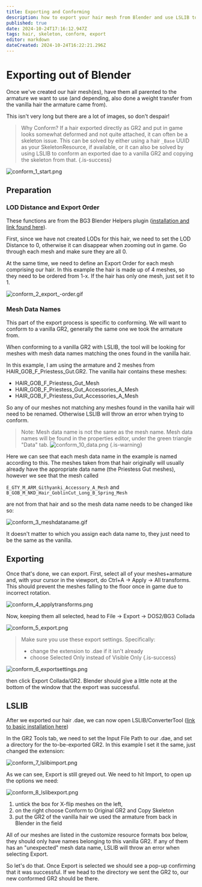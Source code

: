 ```yaml
---
title: Exporting and Conforming
description: how to export your hair mesh from Blender and use LSLIB to apply a skeleton
published: true
date: 2024-10-24T17:16:12.947Z
tags: hair, skeleton, conform, export
editor: markdown
dateCreated: 2024-10-24T16:22:21.296Z
---
```


# Exporting out of Blender
Once we've created our hair mesh(es), have them all parented to the armature we want to use (and depending, also done a weight transfer from the vanilla hair the armature came from).

This isn't very long but there are a lot of images, so don't despair!

> Why Conform?
If a hair exported directly as GR2 and put in game looks somewhat deformed and not quite attached, it can often be a skeleton issue. This can be solved by either using a hair `_Base` UUID as your SkeletonResource, if available, or it can also be solved by using LSLIB to conform an exported dae to a vanilla GR2 and copying the skeleton from that.
{.is-success}


![conform_1_start.png](/tutorials/hair_conform_tuto/conform_1_start.png)

## Preparation
### LOD Distance and Export Order

These functions are from the BG3 Blender Helpers plugin ([installation and link found here](/Tutorials/Visual/getting-started-with-3d-modding)). 

First, since we have not created LODs for this hair, we need to set the LOD Distance to 0, otherwise it can disappear when zooming out in game. Go through each mesh and make sure they are all 0.

At the same time, we need to define an Export Order for each mesh comprising our hair. In this example the hair is made up of 4 meshes, so they need to be ordered from 1-x. If the hair has only one mesh, just set it to 1.

![conform_2_export_-order.gif](/tutorials/hair_conform_tuto/conform_2_export_-order.gif)

### Mesh Data Names

This part of the export process is specific to conforming. We will want to conform to a vanilla GR2, generally the same one we took the armature from. 

When conforming to a vanilla GR2 with LSLIB, the tool will be looking for meshes with mesh data names matching the ones found in the vanilla hair.

In this example, I am using the armature and 2 meshes from HAIR_GOB_F_Priestess_Gut.GR2. The vanilla hair contains these meshes:
- HAIR_GOB_F_Priestess_Gut_Mesh
- HAIR_GOB_F_Priestess_Gut_Accessories_A_Mesh
- HAIR_GOB_F_Priestess_Gut_Accessories_A_Mesh

So any of our meshes not matching any meshes found in the vanilla hair will need to be renamed. Otherwise LSLIB will throw an error when trying to conform. 

> Note: Mesh data name is not the same as the mesh name. Mesh data names will be found in the properties editor, under the green triangle "Data" tab.
![conform_10_data.png](/tutorials/hair_conform_tuto/conform_10_data.png)
{.is-warning}

Here we can see that each mesh data name in the example is named according to this. The meshes taken from that hair originally will usually already have the appropriate data name (the Priestess Gut meshes), however we see that the mesh called 

`E_GTY_M_ARM_Githyanki_Accessory_A_Mesh` and 
`B_GOB_M_NKD_Hair_GoblinCut_Long_B_Spring_Mesh` 

are not from that hair and so the mesh data name needs to be changed like so:

![conform_3_meshdataname.gif](/tutorials/hair_conform_tuto/conform_3_meshdataname.gif)

It doesn't matter to which you assign each data name to, they just need to be the same as the vanilla.

## Exporting

Once that's done, we can export. First, select all of your meshes+armature and, with your cursor in the viewport, do Ctrl+A -> Apply -> All transforms. This should prevent the meshes falling to the floor once in game due to incorrect rotation.

![conform_4_applytransforms.png](/tutorials/hair_conform_tuto/conform_4_applytransforms.png)

Now, keeping them all selected, head to File -> Export -> DOS2/BG3 Collada

![conform_5_export.png](/tutorials/hair_conform_tuto/conform_5_export.png)

> Make sure you use these export settings. Specifically:
> - change the extension to .dae if it isn't already
> - choose Selected Only instead of Visible Only
{.is-success}


![conform_6_exportsettings.png](/tutorials/hair_conform_tuto/conform_6_exportsettings.png)

then click Export Collada/GR2. Blender should give a little note at the bottom of the window that the export was successful.

## LSLIB

After we exported our hair .dae, we can now open LSLIB/ConverterTool ([link to basic installation here](/Tutorials/Visual/Creating-A-Hair-Mod/Tutorials))

In the GR2 Tools tab, we need to set the Input File Path to our .dae, and set a directory for the to-be-exported GR2. In this example I set it the same, just changed the extension:

![conform_7_lslibimport.png](/tutorials/hair_conform_tuto/conform_7_lslibimport.png)

As we can see, Export is still greyed out. We need to hit Import, to open up the options we need:

![conform_8_lslibexport.png](/tutorials/hair_conform_tuto/conform_8_lslibexport.png)

1. untick the box for X-flip meshes on the left, 
2. on the right choose Conform to Original GR2 and Copy Skeleton
3. put the GR2 of the vanilla hair we used the armature from back in Blender in the field

All of our meshes are listed in the customize resource formats box below, they should only have names belonging to this vanilla GR2. If any of them has an "unexpected" mesh data name, LSLIB will throw an error when selecting Export.

So let's do that. Once Export is selected we should see a pop-up confirming that it was successful. If we head to the directory we sent the GR2 to, our new conformed GR2 should be there.


